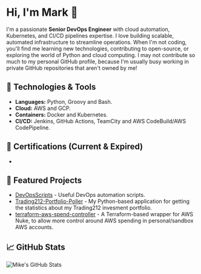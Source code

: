 # Hi, I'm Mark 👋

I'm a passionate **Senior DevOps Engineer** with cloud automation, Kubernetes, and CI/CD pipelines expertise. I love building scalable, automated infrastructure to streamline operations. When I'm not coding, you'll find me learning new technologies, contributing to open-source, or exploring the world of Python and cloud computing.
I may not contribute so much to my personal GitHub profile, because I'm usually busy working in private GitHub repositories that aren't owned by me!

## 🔧 Technologies & Tools

- **Languages:** Python, Groovy and Bash.
- **Cloud:** AWS and GCP.
- **Containers:** Docker and Kubernetes.
- **CI/CD:** Jenkins, GitHub Actions, TeamCity and AWS CodeBuild/AWS CodePipeline.

## 🧾 Certifications (Current & Expired)
- 

## 🚀 Featured Projects

- [DevOpsScripts](https://github.com/MikeTangoSierra/DevOpsScripts) - Useful DevOps automation scripts.
- [Trading212-Portfolio-Poller](https://github.com/MikeTangoSierra/Trading212-Portfolio-Poller) - My Python-based application for getting the statistics about my Trading212 invesment portfolio.
- [terraform-aws-spend-controller](https://github.com/MikeTangoSierra/terraform-aws-spend-controller) - A Terraform-based wrapper for AWS Nuke, to allow more control around AWS spending in personal/sandbox AWS accounts.

## 📈 GitHub Stats

![Mike's GitHub Stats](https://github-readme-stats.vercel.app/api?username=MikeTangoSierra&show_icons=true&count_private=true&hide_title=true&hide=prs&theme=radical)
